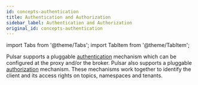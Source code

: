 ```yaml
---
id: concepts-authentication
title: Authentication and Authorization
sidebar_label: Authentication and Authorization
original_id: concepts-authentication
---
```


import Tabs from '@theme/Tabs';
import TabItem from '@theme/TabItem';


Pulsar supports a pluggable [authentication](security-overview.md) mechanism which can be configured at the proxy and/or the broker. Pulsar also supports a pluggable [authorization](security-authorization) mechanism. These mechanisms work together to identify the client and its access rights on topics, namespaces and tenants.

